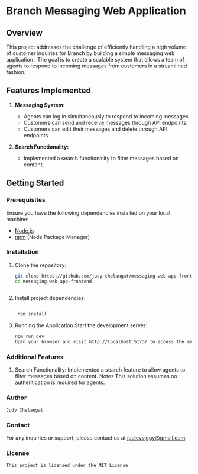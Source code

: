 # Branch Messaging Web Application

## Overview
This project addresses the challenge of efficiently handling a high volume of customer inquiries for Branch by building a simple messaging web application . The goal is to create a scalable system that allows a team of agents to respond to incoming messages from customers in a streamlined fashion.

## Features Implemented
1. **Messaging System:**
   - Agents can log in simultaneously to respond to incoming messages.
   - Customers can send and receive messages through API endpoints.
   - Customers can edit their messages and delete through API endpoints

2. **Search Functionality:**
   - Implemented a search functionality to filter messages based on content.

## Getting Started

### Prerequisites
Ensure you have the following dependencies installed on your local machine:

- [Node.js](https://nodejs.org/)
- [npm](https://www.npmjs.com/) (Node Package Manager)

### Installation
1. Clone the repository:
   ```bash
   git clone https://github.com/judy-chelangat/messaging-web-app-frontend
   cd messaging-web-app-frontend



2. Install project dependencies:
   ```bash
    
    npm install
3. Running the Application
    Start the development server:

    ```bash
    npm run dev
    Open your browser and visit http://localhost:5173/ to access the messaging web application.

 ###  Additional Features
   1. Search Functionality:
    Implemented a search feature to allow agents to filter messages based on content.
    Notes
    This solution assumes no authentication is required for agents.
    
 ###   Author
    Judy Chelangat
    
 ###   Contact
For any inquiries or support, please contact us at judieysiggy@gmail.com.



   ### License
    This project is licensed under the MIT License.
